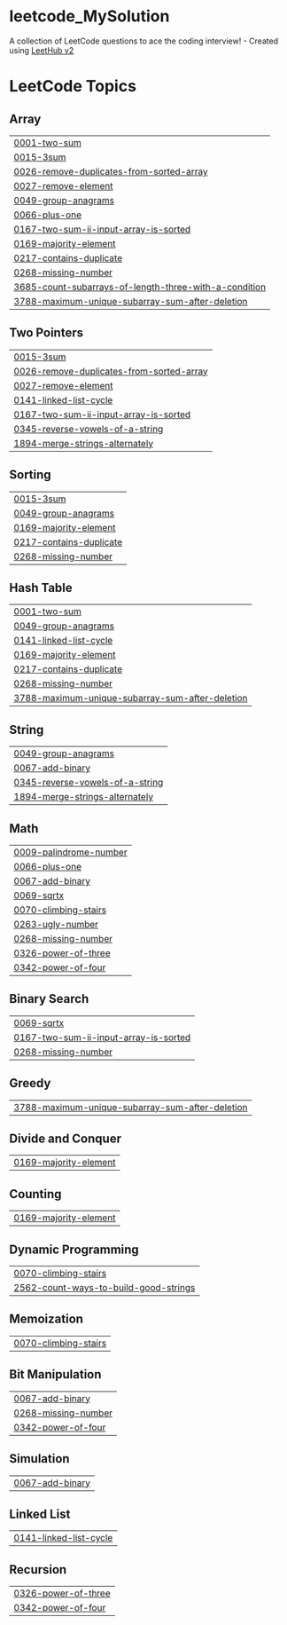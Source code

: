 # leetcode_MySolution
A collection of LeetCode questions to ace the coding interview! - Created using [LeetHub v2](https://github.com/arunbhardwaj/LeetHub-2.0)

<!---LeetCode Topics Start-->
# LeetCode Topics
## Array
|  |
| ------- |
| [0001-two-sum](https://github.com/AMAIDI-MOHAMED/leetcode_MySolution/tree/master/0001-two-sum) |
| [0015-3sum](https://github.com/AMAIDI-MOHAMED/leetcode_MySolution/tree/master/0015-3sum) |
| [0026-remove-duplicates-from-sorted-array](https://github.com/AMAIDI-MOHAMED/leetcode_MySolution/tree/master/0026-remove-duplicates-from-sorted-array) |
| [0027-remove-element](https://github.com/AMAIDI-MOHAMED/leetcode_MySolution/tree/master/0027-remove-element) |
| [0049-group-anagrams](https://github.com/AMAIDI-MOHAMED/leetcode_MySolution/tree/master/0049-group-anagrams) |
| [0066-plus-one](https://github.com/AMAIDI-MOHAMED/leetcode_MySolution/tree/master/0066-plus-one) |
| [0167-two-sum-ii-input-array-is-sorted](https://github.com/AMAIDI-MOHAMED/leetcode_MySolution/tree/master/0167-two-sum-ii-input-array-is-sorted) |
| [0169-majority-element](https://github.com/AMAIDI-MOHAMED/leetcode_MySolution/tree/master/0169-majority-element) |
| [0217-contains-duplicate](https://github.com/AMAIDI-MOHAMED/leetcode_MySolution/tree/master/0217-contains-duplicate) |
| [0268-missing-number](https://github.com/AMAIDI-MOHAMED/leetcode_MySolution/tree/master/0268-missing-number) |
| [3685-count-subarrays-of-length-three-with-a-condition](https://github.com/AMAIDI-MOHAMED/leetcode_MySolution/tree/master/3685-count-subarrays-of-length-three-with-a-condition) |
| [3788-maximum-unique-subarray-sum-after-deletion](https://github.com/AMAIDI-MOHAMED/leetcode_MySolution/tree/master/3788-maximum-unique-subarray-sum-after-deletion) |
## Two Pointers
|  |
| ------- |
| [0015-3sum](https://github.com/AMAIDI-MOHAMED/leetcode_MySolution/tree/master/0015-3sum) |
| [0026-remove-duplicates-from-sorted-array](https://github.com/AMAIDI-MOHAMED/leetcode_MySolution/tree/master/0026-remove-duplicates-from-sorted-array) |
| [0027-remove-element](https://github.com/AMAIDI-MOHAMED/leetcode_MySolution/tree/master/0027-remove-element) |
| [0141-linked-list-cycle](https://github.com/AMAIDI-MOHAMED/leetcode_MySolution/tree/master/0141-linked-list-cycle) |
| [0167-two-sum-ii-input-array-is-sorted](https://github.com/AMAIDI-MOHAMED/leetcode_MySolution/tree/master/0167-two-sum-ii-input-array-is-sorted) |
| [0345-reverse-vowels-of-a-string](https://github.com/AMAIDI-MOHAMED/leetcode_MySolution/tree/master/0345-reverse-vowels-of-a-string) |
| [1894-merge-strings-alternately](https://github.com/AMAIDI-MOHAMED/leetcode_MySolution/tree/master/1894-merge-strings-alternately) |
## Sorting
|  |
| ------- |
| [0015-3sum](https://github.com/AMAIDI-MOHAMED/leetcode_MySolution/tree/master/0015-3sum) |
| [0049-group-anagrams](https://github.com/AMAIDI-MOHAMED/leetcode_MySolution/tree/master/0049-group-anagrams) |
| [0169-majority-element](https://github.com/AMAIDI-MOHAMED/leetcode_MySolution/tree/master/0169-majority-element) |
| [0217-contains-duplicate](https://github.com/AMAIDI-MOHAMED/leetcode_MySolution/tree/master/0217-contains-duplicate) |
| [0268-missing-number](https://github.com/AMAIDI-MOHAMED/leetcode_MySolution/tree/master/0268-missing-number) |
## Hash Table
|  |
| ------- |
| [0001-two-sum](https://github.com/AMAIDI-MOHAMED/leetcode_MySolution/tree/master/0001-two-sum) |
| [0049-group-anagrams](https://github.com/AMAIDI-MOHAMED/leetcode_MySolution/tree/master/0049-group-anagrams) |
| [0141-linked-list-cycle](https://github.com/AMAIDI-MOHAMED/leetcode_MySolution/tree/master/0141-linked-list-cycle) |
| [0169-majority-element](https://github.com/AMAIDI-MOHAMED/leetcode_MySolution/tree/master/0169-majority-element) |
| [0217-contains-duplicate](https://github.com/AMAIDI-MOHAMED/leetcode_MySolution/tree/master/0217-contains-duplicate) |
| [0268-missing-number](https://github.com/AMAIDI-MOHAMED/leetcode_MySolution/tree/master/0268-missing-number) |
| [3788-maximum-unique-subarray-sum-after-deletion](https://github.com/AMAIDI-MOHAMED/leetcode_MySolution/tree/master/3788-maximum-unique-subarray-sum-after-deletion) |
## String
|  |
| ------- |
| [0049-group-anagrams](https://github.com/AMAIDI-MOHAMED/leetcode_MySolution/tree/master/0049-group-anagrams) |
| [0067-add-binary](https://github.com/AMAIDI-MOHAMED/leetcode_MySolution/tree/master/0067-add-binary) |
| [0345-reverse-vowels-of-a-string](https://github.com/AMAIDI-MOHAMED/leetcode_MySolution/tree/master/0345-reverse-vowels-of-a-string) |
| [1894-merge-strings-alternately](https://github.com/AMAIDI-MOHAMED/leetcode_MySolution/tree/master/1894-merge-strings-alternately) |
## Math
|  |
| ------- |
| [0009-palindrome-number](https://github.com/AMAIDI-MOHAMED/leetcode_MySolution/tree/master/0009-palindrome-number) |
| [0066-plus-one](https://github.com/AMAIDI-MOHAMED/leetcode_MySolution/tree/master/0066-plus-one) |
| [0067-add-binary](https://github.com/AMAIDI-MOHAMED/leetcode_MySolution/tree/master/0067-add-binary) |
| [0069-sqrtx](https://github.com/AMAIDI-MOHAMED/leetcode_MySolution/tree/master/0069-sqrtx) |
| [0070-climbing-stairs](https://github.com/AMAIDI-MOHAMED/leetcode_MySolution/tree/master/0070-climbing-stairs) |
| [0263-ugly-number](https://github.com/AMAIDI-MOHAMED/leetcode_MySolution/tree/master/0263-ugly-number) |
| [0268-missing-number](https://github.com/AMAIDI-MOHAMED/leetcode_MySolution/tree/master/0268-missing-number) |
| [0326-power-of-three](https://github.com/AMAIDI-MOHAMED/leetcode_MySolution/tree/master/0326-power-of-three) |
| [0342-power-of-four](https://github.com/AMAIDI-MOHAMED/leetcode_MySolution/tree/master/0342-power-of-four) |
## Binary Search
|  |
| ------- |
| [0069-sqrtx](https://github.com/AMAIDI-MOHAMED/leetcode_MySolution/tree/master/0069-sqrtx) |
| [0167-two-sum-ii-input-array-is-sorted](https://github.com/AMAIDI-MOHAMED/leetcode_MySolution/tree/master/0167-two-sum-ii-input-array-is-sorted) |
| [0268-missing-number](https://github.com/AMAIDI-MOHAMED/leetcode_MySolution/tree/master/0268-missing-number) |
## Greedy
|  |
| ------- |
| [3788-maximum-unique-subarray-sum-after-deletion](https://github.com/AMAIDI-MOHAMED/leetcode_MySolution/tree/master/3788-maximum-unique-subarray-sum-after-deletion) |
## Divide and Conquer
|  |
| ------- |
| [0169-majority-element](https://github.com/AMAIDI-MOHAMED/leetcode_MySolution/tree/master/0169-majority-element) |
## Counting
|  |
| ------- |
| [0169-majority-element](https://github.com/AMAIDI-MOHAMED/leetcode_MySolution/tree/master/0169-majority-element) |
## Dynamic Programming
|  |
| ------- |
| [0070-climbing-stairs](https://github.com/AMAIDI-MOHAMED/leetcode_MySolution/tree/master/0070-climbing-stairs) |
| [2562-count-ways-to-build-good-strings](https://github.com/AMAIDI-MOHAMED/leetcode_MySolution/tree/master/2562-count-ways-to-build-good-strings) |
## Memoization
|  |
| ------- |
| [0070-climbing-stairs](https://github.com/AMAIDI-MOHAMED/leetcode_MySolution/tree/master/0070-climbing-stairs) |
## Bit Manipulation
|  |
| ------- |
| [0067-add-binary](https://github.com/AMAIDI-MOHAMED/leetcode_MySolution/tree/master/0067-add-binary) |
| [0268-missing-number](https://github.com/AMAIDI-MOHAMED/leetcode_MySolution/tree/master/0268-missing-number) |
| [0342-power-of-four](https://github.com/AMAIDI-MOHAMED/leetcode_MySolution/tree/master/0342-power-of-four) |
## Simulation
|  |
| ------- |
| [0067-add-binary](https://github.com/AMAIDI-MOHAMED/leetcode_MySolution/tree/master/0067-add-binary) |
## Linked List
|  |
| ------- |
| [0141-linked-list-cycle](https://github.com/AMAIDI-MOHAMED/leetcode_MySolution/tree/master/0141-linked-list-cycle) |
## Recursion
|  |
| ------- |
| [0326-power-of-three](https://github.com/AMAIDI-MOHAMED/leetcode_MySolution/tree/master/0326-power-of-three) |
| [0342-power-of-four](https://github.com/AMAIDI-MOHAMED/leetcode_MySolution/tree/master/0342-power-of-four) |
<!---LeetCode Topics End-->